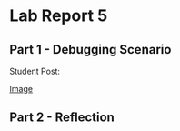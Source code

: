 # Lab Report 5

## Part 1 - Debugging Scenario
Student Post:

[Image](labreport5pic1.png)





## Part 2 - Reflection
